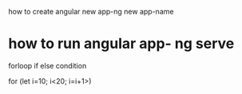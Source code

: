how to create angular new app-ng new app-name
# how to run angular app- ng serve




forloop
if else condition

for (let i=10; i<20; i=i+1>)






